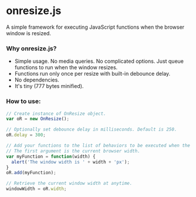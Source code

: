 onresize.js
================

A simple framework for executing JavaScript functions when the browser window is resized.

### Why onresize.js?

- Simple usage. No media queries. No complicated options. Just queue functions to run when the window resizes.
- Functions run only once per resize with built-in debounce delay.
- No dependencies.
- It's tiny (777 bytes minified).

### How to use:

```javascript
// Create instance of OnResize object.
var oR = new OnResize();

// Optionally set debounce delay in milliseconds. Default is 250.
oR.delay = 300;

// Add your functions to the list of behaviors to be executed when the window resizes.
// The first argument is the current browser width.
var myFunction = function(width) {
  alert('The window width is ' + width + 'px');
}
oR.add(myFunction);

// Retrieve the current window width at anytime.
windowWidth = oR.width;
```

